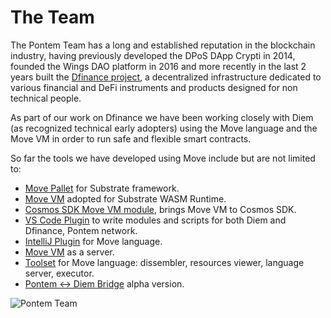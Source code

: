 # The Team

The Pontem Team has a long and established reputation in the blockchain industry, having previously developed the DPoS DApp Crypti in 2014, founded the Wings DAO platform in 2016 and more recently in the last 2 years built the [Dfinance project](https://dfinance.co), a decentralized infrastructure dedicated to various financial and DeFi instruments and products designed for non technical people.

As part of our work on Dfinance we have been working closely with Diem (as recognized technical early adopters) using the Move language and the Move VM in order to run safe and flexible smart contracts. 

So far the tools we have developed using Move include but are not limited to:

* [Move Pallet](https://github.com/pontem-network/sp-move) for Substrate framework.
* [Move VM](https://github.com/pontem-network/sp-move-vm) adopted for Substrate WASM Runtime.
* [Cosmos SDK Move VM module](https://github.com/dfinance/dstation/tree/master/x/vm), brings Move VM to Cosmos SDK.
* [VS Code Plugin](https://marketplace.visualstudio.com/items?itemName=PontemNetwork.move-language) to write modules and scripts for both Diem and Dfinance, Pontem network.
* [IntelliJ Plugin](https://plugins.jetbrains.com/plugin/14721-move-language) for Move language.
* [Move VM](https://github.com/dfinance/dvm) as a server.
* [Toolset](https://github.com/pontem-network/move-tools) for Move language: dissembler, resources viewer, language server, executor.
* [Pontem ↔ Diem Bridge](https://github.com/pontem-network/bridge) alpha version.

![Pontem Team](/assets/illustrations/team.png "Pontem Team")
